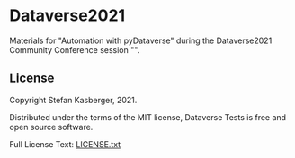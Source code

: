 # Dataverse2021

Materials for "Automation with pyDataverse" during the Dataverse2021 Community Conference session "". 

## License

Copyright Stefan Kasberger, 2021.

Distributed under the terms of the MIT license, Dataverse Tests is free and open source software.

Full License Text: [LICENSE.txt](LICENSE.txt)
